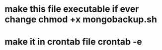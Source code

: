 # make this file executable if ever change chmod +x mongobackup.sh

# make it in crontab file crontab -e

